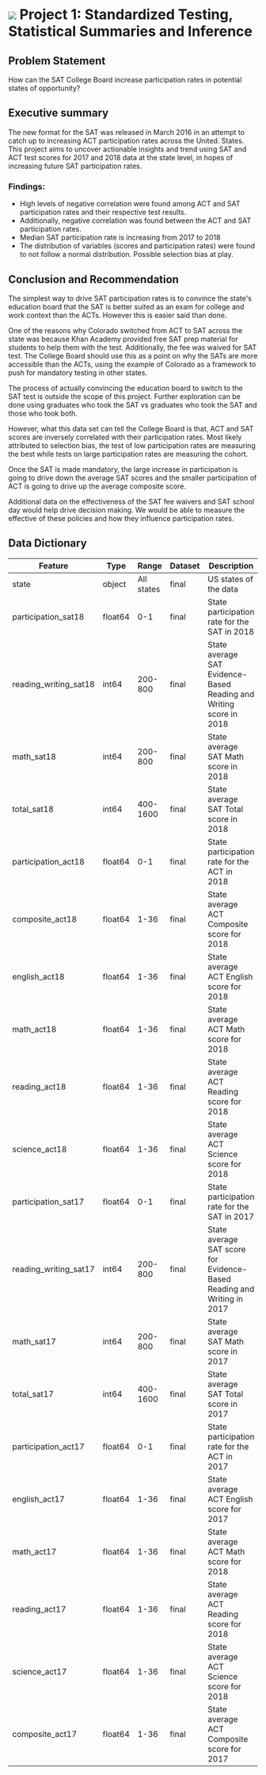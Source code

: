 # ![](https://ga-dash.s3.amazonaws.com/production/assets/logo-9f88ae6c9c3871690e33280fcf557f33.png) Project 1: Standardized Testing, Statistical Summaries and Inference

## Problem Statement

How can the SAT College Board increase participation rates in potential states of opportunity?

## Executive summary
The new format for the SAT was released in March 2016 in an attempt to catch up to increasing ACT participation rates across the United. States. This project aims to uncover actionable insights and trend using SAT and ACT test scores for 2017 and 2018 data at the state level, in hopes of increasing future SAT participation rates.

### Findings:
- High levels of negative correlation were found among ACT and SAT participation rates and their respective test results.
- Additionally, negative correlation was found between the ACT and SAT participation rates.
- Median SAT participation rate is increasing from 2017 to 2018
- The distribution of variables (scores and participation rates) were found to not follow a normal distribution. Possible selection bias at play.

## Conclusion and Recommendation
The simplest way to drive SAT participation rates is to convince the state's education board that the SAT is better suited as an exam for college and work context than the ACTs. However this is easier said than done.

One of the reasons why Colorado switched from ACT to SAT across the state was because Khan Academy provided free SAT prep material for students to help them with the test. Additionally, the fee was waived for SAT test. The College Board should use this as a point on why the SATs are more accessible than the ACTs, using the example of Colorado as a framework to push for mandatory testing in other states.

The process of actually convincing the education board to switch to the SAT test is outside the scope of this project. Further exploration can be done using graduates who took the SAT vs graduates who took the SAT and those who took both.

However, what this data set can tell the College Board is that, ACT and SAT scores are inversely correlated with their participation rates. Most likely attributed to selection bias, the test of low participation rates are measuring the best while tests on large participation rates are measuring the cohort.

Once the SAT is made mandatory, the large increase in participation is going to drive down the average SAT scores and the smaller participation of ACT is going to drive up the average composite score.

Additional data on the effectiveness of the SAT fee waivers and SAT school day would help drive decision making. We would be able to measure the effective of these policies and how they influence participation rates.


## Data Dictionary
|Feature|Type|Range|Dataset|Description|
|---|---|---|---|---|
|state|object|All states|final|US states of the data|
|participation_sat18|float64|0-1|final|State participation rate for the SAT in 2018|
|reading_writing_sat18|int64|200-800|final|State average SAT Evidence-Based Reading and Writing score in 2018|
|math_sat18|int64|200-800|final|State average SAT Math score in 2018|
|total_sat18|int64|400-1600|final|State average SAT Total score in 2018|
|participation_act18|float64|0-1|final|State participation rate for the ACT in 2018|
|composite_act18|float64|1-36|final|State average ACT Composite score for 2018|
|english_act18|float64|1-36|final|State average ACT English score for 2018|
|math_act18|float64|1-36|final|State average ACT Math score for 2018|
|reading_act18|float64|1-36|final|State average ACT Reading score for 2018|
|science_act18|float64|1-36|final|State average ACT Science score for 2018|
|participation_sat17|float64|0-1|final|State participation rate for the SAT in 2017|
|reading_writing_sat17|int64|200-800|final|State average SAT score for Evidence-Based Reading and Writing in 2017|
|math_sat17|int64|200-800|final|State average SAT Math score in 2017|
|total_sat17|int64|400-1600|final|State average SAT Total score in 2017|
|participation_act17|float64|0-1|final|State participation rate for the ACT in 2017|
|english_act17|float64|1-36|final|State average ACT English score for 2017|
|math_act17|float64|1-36|final|State average ACT Math score for 2018|
|reading_act17|float64|1-36|final|State average ACT Reading score for 2018|
|science_act17|float64|1-36|final|State average ACT Science score for 2018|
|composite_act17|float64|1-36|final|State average ACT Composite score for 2017|

